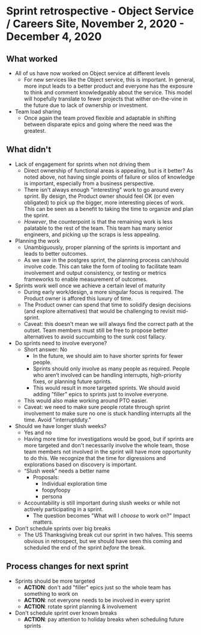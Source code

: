 # Sprint retrospective - Object Service / Careers Site, November 2, 2020 - December 4, 2020

## What worked
* All of us have now worked on Object service at different levels
  * For new services like the Object service, this is important. In general, more input leads to a better product and everyone has the exposure to think and comment knowledgeably about the service. This model will hopefully translate to fewer projects that wither on-the-vine in the future due to lack of ownership or investment.
* Team load sharing
  * Once again the team proved flexible and adaptable in shifting between disparate epics and going where the need was the greatest.

## What didn't
* Lack of engagement for sprints when not driving them
  * Direct ownership of functional areas is appealing, but is it better? As noted above, not having single points of failure or silos of knowledge is important, especially from a business perspective.
  * There isn't always enough "interesting" work to go around every sprint. By design, the Product owner should feel OK (or even obligated) to pick up the bigger, more interesting pieces of work. This can be seen as a benefit to taking the time to organize and plan the sprint.
  * *However*, the counterpoint is that the remaining work is less palatable to the rest of the team. This team has many senior engineers, and picking up the scraps is less appealing.
* Planning the work
  * Unambiguously, proper planning of the sprints is important and leads to better outcomes.
  * As we saw in the postgres sprint, the planning process can/should involve code. This can take the form of tooling to facilitate team involvement and output consistency, or testing or metrics frameworks to enable measurement of outcomes.
* Sprints work well once we achieve a certain level of maturity
  * During early work/design, a more singular focus is required. The Product owner is affored this luxury of time.
  * The Product owner can spend that time to solidify design decisions (and explore alternatives) that would be challenging to revisit mid-sprint.
  * Caveat: this doesn't mean we will always find the correct path at the outset. Team members must still be free to propose better alternatives to avoid succumbing to the sunk cost fallacy.
* Do sprints need to involve everyone?
  * Short answer: No
    * In the future, we should aim to have shorter sprints for fewer people.
    * Sprints should only involve as many people as required. People who aren’t involved can be handling interrupts, high-priority fixes, or planning future sprints.
    * This would result in more targeted sprints. We should avoid adding "filler" epics to sprints just to involve everyone.
  * This would also make working around PTO easier.
  * Caveat: we need to make sure people rotate through sprint involvement to make sure no one is stuck handling interrupts all the time. Avoid "interruptduty."
* Should we have longer slush weeks?
  * Yes and no
  * Having more time for investigations would be good, but if sprints are more targeted and don't necessarily involve the whole team, those team members not involved in the sprint will have more opportunity to do this. We recognize that the time for digressions and explorations based on discovery is important.
  * “Slush week” needs a better name
    * Proposals:
      * Individual exploration time
      * foopyfoopy
      * persona
  * Accountability is still important during slush weeks or while not actively participating in a sprint.
    * The question becomes "What will I _choose_ to work on?" Impact matters.
* Don’t schedule sprints over big breaks
  * The US Thanksgiving break cut our sprint in two halves. This seems obvious in retrospect, but we should have seen this coming and scheduled the end of the sprint *before* the break.

## Process changes for next sprint
* Sprints should be more targeted
  * **ACTION**: don't add "filler" epics just so the whole team has something to work on
  * **ACTION**: not everyone needs to be involved in every sprint
  * **ACTION**: rotate sprint planning & involvement
* Don't schedule sprint over known breaks
  * **ACTION**: pay attention to holiday breaks when scheduling future sprints